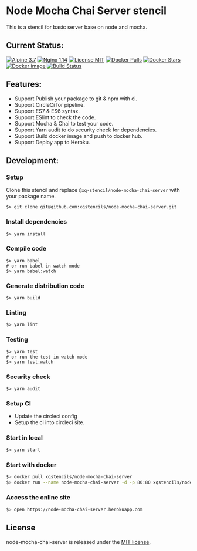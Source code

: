 # Node Mocha Chai Server stencil
This is a stencil for basic server base on node and mocha.

## Current Status:

[![Alpine 3.7](https://img.shields.io/badge/alpine-3.7-brightgreen.svg)]()
[![Nginx 1.14](https://img.shields.io/badge/nginx-1.14-brightgreen.svg)]()
[![License MIT](https://img.shields.io/badge/license-MIT-blue.svg)]()
[![Docker Pulls](https://img.shields.io/docker/pulls/xqstencils/node-mocha-chai-server.svg)](https://hub.docker.com/r/xqstencils/node-mocha-chai-server/)
[![Docker Stars](https://img.shields.io/docker/stars/xqstencils/node-mocha-chai-server.svg)](https://hub.docker.com/r/xqstencils/node-mocha-chai-server/)
[![Docker image](https://images.microbadger.com/badges/image/xqstencils/node-mocha-chai-server.svg)](https://microbadger.com/images/xqstencils/node-mocha-chai-server)
[![Build Status](https://circleci.com/gh/xqstencils/node-mocha-chai-server.svg?style=svg)](https://circleci.com/gh/xqstencils/node-mocha-chai-server)

## Features:

* Support Publish your package to git & npm with ci.
* Support CircleCi for pipeline.
* Support ES7 & ES6 syntax.
* Support ESlint to check the code.
* Support Mocha & Chai to test your code.
* Support Yarn audit to do security check for dependencies.
* Support Build docker image and push to docker hub.
* Support Deploy app to Heroku.

## Development:

### Setup

Clone this stencil and replace `@xq-stencil/node-mocha-chai-server` with your package name.

```
$> git clone git@github.com:xqstencils/node-mocha-chai-server.git
```

### Install dependencies

```
$> yarn install
```

### Compile code

```
$> yarn babel
# or run babel in watch mode
$> yarn babel:watch
```

### Generate distribution code

```
$> yarn build
```

### Linting

```
$> yarn lint
```

### Testing

```
$> yarn test
# or run the test in watch mode
$> yarn test:watch
```

### Security check

```
$> yarn audit
```

### Setup CI

* Update the circleci config
* Setup the ci into circleci site.


### Start in local

```
$> yarn start
```

### Start with docker

```sh
$> docker pull xqstencils/node-mocha-chai-server
$> docker run --name node-mocha-chai-server -d -p 80:80 xqstencils/node-mocha-chai-server
```

### Access the online site

```sh
$> open https://node-mocha-chai-server.herokuapp.com
```

## License

node-mocha-chai-server is released under the [MIT license](https://github.com/xqstencils/node-mocha-chai-server/blob/master/LICENSE).
